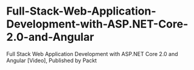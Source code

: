 # Full-Stack-Web-Application-Development-with-ASP.NET-Core-2.0-and-Angular
Full Stack Web Application Development with ASP.NET Core 2.0 and Angular [Video], Published by Packt

